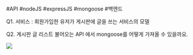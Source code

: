 #API #nodeJS #expressJS #mongoose #백엔드 

Q1. 서비스 : 회원가입한 유저가 게시판에 글을 쓰는 서비스의 모델

Q2. 게시판 글 리스트 불어오는 API 에서 mongoose를 어떻게 가져올 수 있을까요.

![](https://i.imgur.com/b4qYXpr.png)
